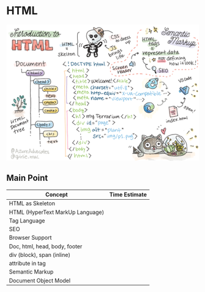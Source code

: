 # HTML

![HTML](./sketches/html.png)


## Main Point

| Concept | Time Estimate |
| --- | ---:|
| HTML as Skeleton |
| HTML (HyperText MarkUp Language) |
| Tag Language |
| SEO |
| Browser Support |
| Doc, html, head, body, footer |
| div (block), span (inline) |
| attribute in tag |
| Semantic Markup |
| Document Object Model |
